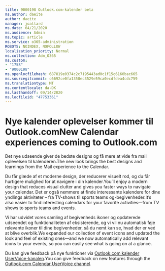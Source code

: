 ```yaml
---
title: 9000198 Outlook.com-kalender beta
ms.author: daeite
author: daeite
manager: joallard
ms.date: 04/21/2020
ms.audience: Admin
ms.topic: article
ms.service: o365-administration
ROBOTS: NOINDEX, NOFOLLOW
localization_priority: Normal
ms.collection: Adm_O365
ms.custom:
- "1758"
- "9000198"
ms.openlocfilehash: 687819e0374c2c7195443ad0c1f15c6160bac665
ms.sourcegitcommit: c6692ce0fa1358ec3529e59ca0ecdfdea4cdc759
ms.translationtype: MT
ms.contentlocale: da-DK
ms.lasthandoff: 09/14/2020
ms.locfileid: "47753361"
---
```

# <a name="new-calendar-experiences-coming-to-outlookcom"></a><span data-ttu-id="93e83-102">Nye kalender oplevelser kommer til Outlook.com</span><span class="sxs-lookup"><span data-stu-id="93e83-102">New Calendar experiences coming to Outlook.com</span></span>

<span data-ttu-id="93e83-103">Det nye udseende giver de bedste designs og få mere at vide fra mail oplevelsen til kalenderen.</span><span class="sxs-lookup"><span data-stu-id="93e83-103">The new look brings the best designs and learnings from the Mail experience to the Calendar.</span></span>

<span data-ttu-id="93e83-104">Du får glæde af et moderne design, der reducerer visuelt rod, og du får hurtigere mulighed for at navigere i din kalender.</span><span class="sxs-lookup"><span data-stu-id="93e83-104">You’ll enjoy a modern design that reduces visual clutter and gives you faster ways to navigate your calendar.</span></span> <span data-ttu-id="93e83-105">Det er også nemmere at finde interessante kalendere for dine yndlings aktiviteter – fra TV-shows til sports teams og-begivenheder.</span><span class="sxs-lookup"><span data-stu-id="93e83-105">It’s also easier to find interesting calendars for your favorite activities—from TV shows to sports teams and events.</span></span>

<span data-ttu-id="93e83-106">Vi har udvidet vores samling af begivenheds ikoner og opdaterede udseendet og funktionaliteten af eksisterende, og vi vil nu automatisk føje relevante ikoner til dine begivenheder, så du nemt kan se, hvad der er ved at blive overblik.</span><span class="sxs-lookup"><span data-stu-id="93e83-106">We expanded our collection of event icons and updated the look and feel of existing ones—and we now automatically add relevant icons to your events, so you can easily see what is going on at a glance.</span></span>

<span data-ttu-id="93e83-107">Du kan give feedback på nye funktioner via [Outlook.com kalender UserVoice-kanalen](https://go.microsoft.com/fwlink/?linkid=2103075).</span><span class="sxs-lookup"><span data-stu-id="93e83-107">You can give feedback on new features through the [Outlook.com Calendar UserVoice channel](https://go.microsoft.com/fwlink/?linkid=2103075).</span></span>